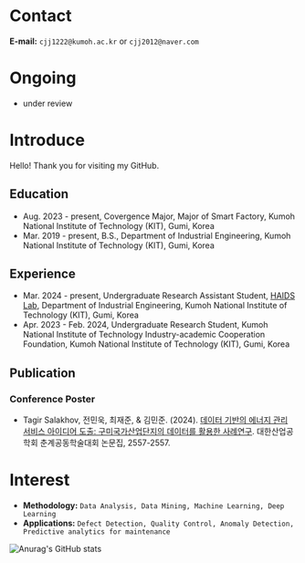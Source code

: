 # Contact
**E-mail:** `cjj1222@kumoh.ac.kr` or `cjj2012@naver.com`

# Ongoing
- under review

# Introduce

Hello! Thank you for visiting my GitHub.

  ## Education
  - Aug. 2023 - present, Covergence Major, Major of Smart Factory, Kumoh National Institute of Technology (KIT), Gumi, Korea
  - Mar. 2019 - present, B.S., Department of Industrial Engineering, Kumoh National Institute of Technology (KIT), Gumi, Korea

  ## Experience
  - Mar. 2024 - present, Undergraduate Research Assistant Student, [HAIDS Lab](https://sites.google.com/view/ids-kit/home), Department of Industrial Engineering, Kumoh National Institute of Technology (KIT), Gumi, Korea
  - Apr. 2023 - Feb. 2024, Undergraduate Research Student, Kumoh National Institute of Technology Industry-academic Cooperation Foundation, Kumoh National Institute of Technology (KIT), Gumi, Korea   

  ## Publication
  ### Conference Poster
  - Tagir Salakhov, 전민욱, 최재준, & 김민준. (2024). [데이터 기반의 에너지 관리 서비스 아이디어 도출: 구미국가산업단지의 데이터를 활용한 사례연구](https://github.com/jaejunchoe/2024-Spring-Joint-Conference-of-KORMS-and-KIIE). 대한산업공학회 춘계공동학술대회 논문집, 2557-2557.


# Interest
- **Methodology:** `Data Analysis, Data Mining, Machine Learning, Deep Learning`
- **Applications:** `Defect Detection, Quality Control, Anomaly Detection, Predictive analytics for maintenance`



![Anurag's GitHub stats](https://github-readme-stats.vercel.app/api?username=jaejunchoe&show_icons=true&theme=dracula)




